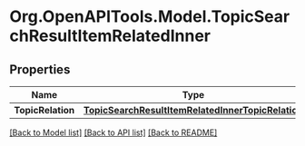 # Org.OpenAPITools.Model.TopicSearchResultItemRelatedInner

## Properties

Name | Type | Description | Notes
------------ | ------------- | ------------- | -------------
**TopicRelation** | [**TopicSearchResultItemRelatedInnerTopicRelation**](TopicSearchResultItemRelatedInnerTopicRelation.md) |  | [optional] 

[[Back to Model list]](../README.md#documentation-for-models) [[Back to API list]](../README.md#documentation-for-api-endpoints) [[Back to README]](../README.md)

